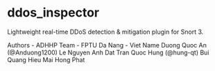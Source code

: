 # ddos_inspector
Lightweight real-time DDoS detection &amp; mitigation plugin for Snort 3.

Authors - ADHHP Team - FPTU Da Nang - Viet Name
Duong Quoc An (@Anduong1200)
Le Nguyen Anh Dat
Tran Quoc Hung (@hung-qt)
Bui Quang Hieu
Mai Hong Phat

